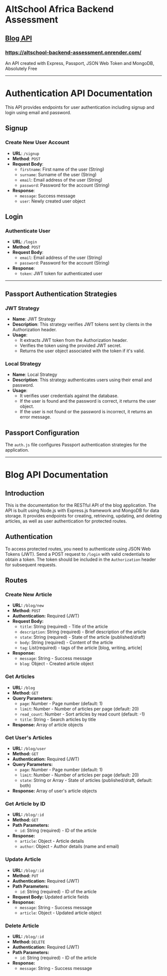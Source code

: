 # AltSchool Africa Backend Assessment

## [Blog API](https://altschool-backend-assessment.onrender.com/)
### https://altschool-backend-assessment.onrender.com/

An API created with Express, Passport, JSON Web Token and MongoDB, 
Absolutely Free 

---
# Authentication API Documentation
This API provides endpoints for user authentication including signup and login using email and password.

## Signup

### Create New User Account

- **URL**: `/signup`
- **Method**: `POST`
- **Request Body**:
  - `firstname`: First name of the user (String)
  - `surname`: Surname of the user (String)
  - `email`: Email address of the user (String)
  - `password`: Password for the account (String)
- **Response**: 
  - `message`: Success message
  - `user`: Newly created user object

## Login

### Authenticate User

- **URL**: `/login`
- **Method**: `POST`
- **Request Body**:
  - `email`: Email address of the user (String)
  - `password`: Password for the account (String)
- **Response**: 
  - `token`: JWT token for authenticated user

---

## Passport Authentication Strategies

### JWT Strategy

- **Name**: JWT Strategy
- **Description**: This strategy verifies JWT tokens sent by clients in the Authorization header.
- **Usage**:
  - It extracts JWT token from the Authorization header.
  - Verifies the token using the provided JWT secret.
  - Returns the user object associated with the token if it's valid.

### Local Strategy

- **Name**: Local Strategy
- **Description**: This strategy authenticates users using their email and password.
- **Usage**:
  - It verifies user credentials against the database.
  - If the user is found and the password is correct, it returns the user object.
  - If the user is not found or the password is incorrect, it returns an error message.

## Passport Configuration

The `auth.js` file configures Passport authentication strategies for the application.

---

# Blog API Documentation

## Introduction

This is the documentation for the RESTful API of the blog application. The API is built using Node.js with Express.js framework and MongoDB for data storage. It provides endpoints for creating, retrieving, updating, and deleting articles, as well as user authentication for protected routes.

## Authentication

To access protected routes, you need to authenticate using JSON Web Tokens (JWT). Send a POST request to `/login` with valid credentials to obtain a token. The token should be included in the `Authorization` header for subsequent requests.

## Routes

### Create New Article

- **URL:** `/blog/new`
- **Method:** `POST`
- **Authentication:** Required (JWT)
- **Request Body:**
  - `title`: String (required) - Title of the article
  - `description`: String (required) - Brief description of the article
  - `state`: String (required) - State of the article (published/draft)
  - `body`: String (required) - Content of the article
  - `tag`: List(required) - tags of the article [blog, writing, article]
- **Response:**
  - `message`: String - Success message
  - `blog`: Object - Created article object

### Get Articles

- **URL:** `/blog`
- **Method:** `GET`
- **Query Parameters:**
  - `page`: Number - Page number (default: 1)
  - `limit`: Number - Number of articles per page (default: 20)
  - `read_count`: Number - Sort articles by read count (default: -1)
  - `title`: String - Search articles by title
- **Response:** Array of article objects

### Get User's Articles

- **URL:** `/blog/user`
- **Method:** `GET`
- **Authentication:** Required (JWT)
- **Query Parameters:**
  - `page`: Number - Page number (default: 1)
  - `limit`: Number - Number of articles per page (default: 20)
  - `state`: String or Array - State of articles (published/draft, default: both)
- **Response:** Array of user's article objects

### Get Article by ID

- **URL:** `/blog/:id`
- **Method:** `GET`
- **Path Parameters:**
  - `id`: String (required) - ID of the article
- **Response:**
  - `article`: Object - Article details
  - `author`: Object - Author details (name and email)

### Update Article

- **URL:** `/blog/:id`
- **Method:** `PUT`
- **Authentication:** Required (JWT)
- **Path Parameters:**
  - `id`: String (required) - ID of the article
- **Request Body:** Updated article fields
- **Response:**
  - `message`: String - Success message
  - `article`: Object - Updated article object

### Delete Article

- **URL:** `/blog/:id`
- **Method:** `DELETE`
- **Authentication:** Required (JWT)
- **Path Parameters:**
  - `id`: String (required) - ID of the article
- **Response:**
  - `message`: String - Success message

